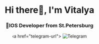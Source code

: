 <div align="center">
  <img src="https://github.com/user-attachments/assets/265dadd3-d444-4b05-ab9f-204f86a24117" alt="">
</div>

<div id="header" align="center">
<h1>Hi there👋, I'm Vitalya</h1>
<h3>IOS Developer from St.Petersburg</h3>
</div>

<div id="socials" align="center">
‹a href="telegram-url">
<img src="https://t.me/@mysteryforestnights" alt="Telegram"/>
</a>
</div>
<!--
**VitalyaTereshchuk/VitalyaTereshchuk** is a ✨ _special_ ✨ repository because its `README.md` (this file) appears on your GitHub profile.

Here are some ideas to get you started:

- 🔭 I’m currently working on ...
- 🌱 I’m currently learning ...
- 👯 I’m looking to collaborate on ...
- 🤔 I’m looking for help with ...
- 💬 Ask me about ...
- 📫 How to reach me: ...
- 😄 Pronouns: ...
- ⚡ Fun fact: ...
-->
